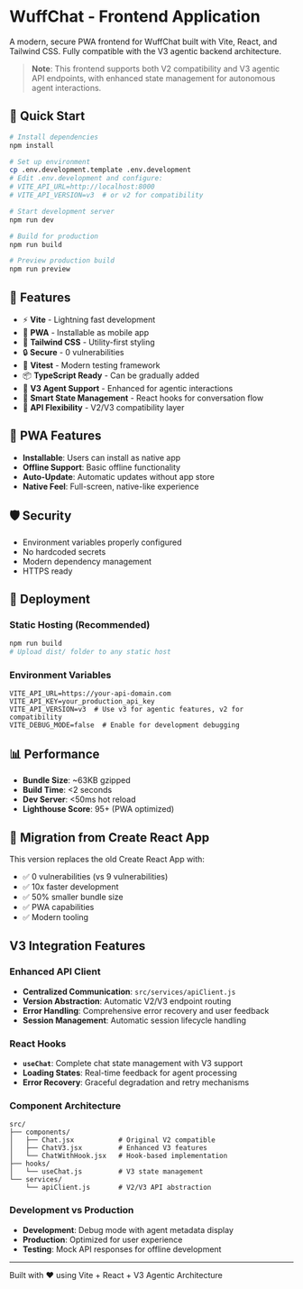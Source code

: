 # WuffChat - Frontend Application

A modern, secure PWA frontend for WuffChat built with Vite, React, and Tailwind CSS. Fully compatible with the V3 agentic backend architecture.

> **Note**: This frontend supports both V2 compatibility and V3 agentic API endpoints, with enhanced state management for autonomous agent interactions.

## 🚀 Quick Start

```bash
# Install dependencies
npm install

# Set up environment
cp .env.development.template .env.development
# Edit .env.development and configure:
# VITE_API_URL=http://localhost:8000
# VITE_API_VERSION=v3  # or v2 for compatibility

# Start development server
npm run dev

# Build for production
npm run build

# Preview production build
npm run preview
```

## 🔧 Features

- ⚡ **Vite** - Lightning fast development
- 📱 **PWA** - Installable as mobile app
- 🎨 **Tailwind CSS** - Utility-first styling
- 🔒 **Secure** - 0 vulnerabilities
- 🧪 **Vitest** - Modern testing framework
- 📦 **TypeScript Ready** - Can be gradually added
- 🤖 **V3 Agent Support** - Enhanced for agentic interactions
- 🔄 **Smart State Management** - React hooks for conversation flow
- 🔌 **API Flexibility** - V2/V3 compatibility layer

## 📱 PWA Features

- **Installable**: Users can install as native app
- **Offline Support**: Basic offline functionality
- **Auto-Update**: Automatic updates without app store
- **Native Feel**: Full-screen, native-like experience

## 🛡️ Security

- Environment variables properly configured
- No hardcoded secrets
- Modern dependency management
- HTTPS ready

## 🚀 Deployment

### Static Hosting (Recommended)
```bash
npm run build
# Upload dist/ folder to any static host
```

### Environment Variables
```env
VITE_API_URL=https://your-api-domain.com
VITE_API_KEY=your_production_api_key
VITE_API_VERSION=v3  # Use v3 for agentic features, v2 for compatibility
VITE_DEBUG_MODE=false  # Enable for development debugging
```

## 📊 Performance

- **Bundle Size**: ~63KB gzipped
- **Build Time**: <2 seconds
- **Dev Server**: <50ms hot reload
- **Lighthouse Score**: 95+ (PWA optimized)

## 🔄 Migration from Create React App

This version replaces the old Create React App with:
- ✅ 0 vulnerabilities (vs 9 vulnerabilities)
- ✅ 10x faster development
- ✅ 50% smaller bundle size
- ✅ PWA capabilities
- ✅ Modern tooling

## V3 Integration Features

### Enhanced API Client
- **Centralized Communication**: `src/services/apiClient.js`
- **Version Abstraction**: Automatic V2/V3 endpoint routing
- **Error Handling**: Comprehensive error recovery and user feedback
- **Session Management**: Automatic session lifecycle handling

### React Hooks
- **`useChat`**: Complete chat state management with V3 support
- **Loading States**: Real-time feedback for agent processing
- **Error Recovery**: Graceful degradation and retry mechanisms

### Component Architecture
```
src/
├── components/
│   ├── Chat.jsx           # Original V2 compatible
│   ├── ChatV3.jsx         # Enhanced V3 features
│   └── ChatWithHook.jsx   # Hook-based implementation
├── hooks/
│   └── useChat.js         # V3 state management
└── services/
    └── apiClient.js       # V2/V3 API abstraction
```

### Development vs Production
- **Development**: Debug mode with agent metadata display
- **Production**: Optimized for user experience
- **Testing**: Mock API responses for offline development

---

Built with ❤️ using Vite + React + V3 Agentic Architecture
